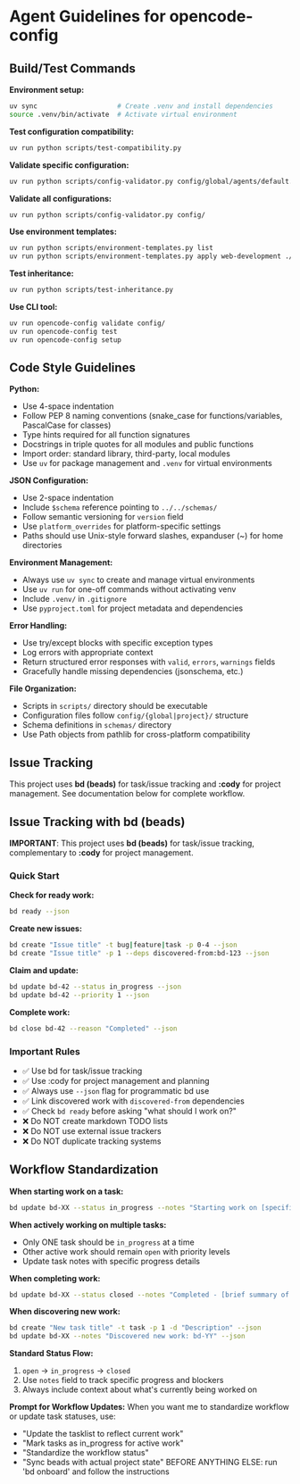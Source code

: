 # Agent Guidelines for opencode-config

## Build/Test Commands

**Environment setup:**
```bash
uv sync                    # Create .venv and install dependencies
source .venv/bin/activate  # Activate virtual environment
```

**Test configuration compatibility:**
```bash
uv run python scripts/test-compatibility.py
```

**Validate specific configuration:**
```bash
uv run python scripts/config-validator.py config/global/agents/default.json
```

**Validate all configurations:**
```bash
uv run python scripts/config-validator.py config/
```

**Use environment templates:**
```bash
uv run python scripts/environment-templates.py list
uv run python scripts/environment-templates.py apply web-development ./my-project
```

**Test inheritance:**
```bash
uv run python scripts/test-inheritance.py
```

**Use CLI tool:**
```bash
uv run opencode-config validate config/
uv run opencode-config test
uv run opencode-config setup
```

## Code Style Guidelines

**Python:**
- Use 4-space indentation
- Follow PEP 8 naming conventions (snake_case for functions/variables, PascalCase for classes)
- Type hints required for all function signatures
- Docstrings in triple quotes for all modules and public functions
- Import order: standard library, third-party, local modules
- Use `uv` for package management and `.venv` for virtual environments

**JSON Configuration:**
- Use 2-space indentation
- Include `$schema` reference pointing to `../../schemas/`
- Follow semantic versioning for `version` field
- Use `platform_overrides` for platform-specific settings
- Paths should use Unix-style forward slashes, expanduser (~) for home directories

**Environment Management:**
- Always use `uv sync` to create and manage virtual environments
- Use `uv run` for one-off commands without activating venv
- Include `.venv/` in `.gitignore`
- Use `pyproject.toml` for project metadata and dependencies

**Error Handling:**
- Use try/except blocks with specific exception types
- Log errors with appropriate context
- Return structured error responses with `valid`, `errors`, `warnings` fields
- Gracefully handle missing dependencies (jsonschema, etc.)

**File Organization:**
- Scripts in `scripts/` directory should be executable
- Configuration files follow `config/{global|project}/` structure
- Schema definitions in `schemas/` directory
- Use Path objects from pathlib for cross-platform compatibility

## Issue Tracking

This project uses **bd (beads)** for task/issue tracking and **:cody** for project management. See documentation below for complete workflow.

## Issue Tracking with bd (beads)

**IMPORTANT**: This project uses **bd (beads)** for task/issue tracking, complementary to **:cody** for project management.

### Quick Start

**Check for ready work:**
```bash
bd ready --json
```

**Create new issues:**
```bash
bd create "Issue title" -t bug|feature|task -p 0-4 --json
bd create "Issue title" -p 1 --deps discovered-from:bd-123 --json
```

**Claim and update:**
```bash
bd update bd-42 --status in_progress --json
bd update bd-42 --priority 1 --json
```

**Complete work:**
```bash
bd close bd-42 --reason "Completed" --json
```

### Important Rules

- ✅ Use bd for task/issue tracking
- ✅ Use :cody for project management and planning
- ✅ Always use `--json` flag for programmatic bd use
- ✅ Link discovered work with `discovered-from` dependencies
- ✅ Check `bd ready` before asking "what should I work on?"
- ❌ Do NOT create markdown TODO lists
- ❌ Do NOT use external issue trackers
- ❌ Do NOT duplicate tracking systems

## Workflow Standardization

**When starting work on a task:**
```bash
bd update bd-XX --status in_progress --notes "Starting work on [specific description]" --json
```

**When actively working on multiple tasks:**
- Only ONE task should be `in_progress` at a time
- Other active work should remain `open` with priority levels
- Update task notes with specific progress details

**When completing work:**
```bash
bd update bd-XX --status closed --notes "Completed - [brief summary of what was done]" --json
```

**When discovering new work:**
```bash
bd create "New task title" -t task -p 1 -d "Description" --json
bd update bd-XX --notes "Discovered new work: bd-YY" --json
```

**Standard Status Flow:**
1. `open` → `in_progress` → `closed`
2. Use `notes` field to track specific progress and blockers
3. Always include context about what's currently being worked on

**Prompt for Workflow Updates:**
When you want me to standardize workflow or update task statuses, use:
- "Update the tasklist to reflect current work"
- "Mark tasks as in_progress for active work" 
- "Standardize the workflow status"
- "Sync beads with actual project state"
BEFORE ANYTHING ELSE: run 'bd onboard' and follow the instructions

